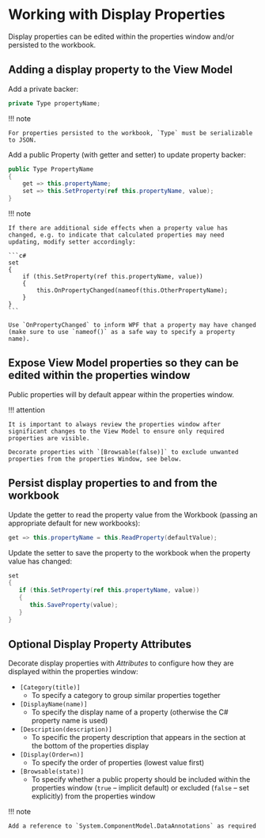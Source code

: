 # Working with Display Properties

Display properties can be edited within the properties window and/or persisted to the workbook.

## Adding a display property to the View Model

Add a private backer:

```c#
private Type propertyName;
```

!!! note

    For properties persisted to the workbook, `Type` must be serializable to JSON.

Add a public Property (with getter and setter) to update property backer:

```c#
public Type PropertyName
{
    get => this.propertyName;
    set => this.SetProperty(ref this.propertyName, value);
}
```
!!! note

    If there are additional side effects when a property value has changed, e.g. to indicate that calculated properties may need updating, modify setter accordingly:

    ```c#
    set
    {
        if (this.SetProperty(ref this.propertyName, value))
        {
            this.OnPropertyChanged(nameof(this.OtherPropertyName);
        }
    }
    ```
    
    Use `OnPropertyChanged` to inform WPF that a property may have changed (make sure to use `nameof()` as a safe way to specify a property name).
    
## Expose View Model properties so they can be edited within the properties window

Public properties will by default appear within the properties window.

!!! attention

    It is important to always review the properties window after significant changes to the View Model to ensure only required properties are visible.
    
    Decorate properties with `[Browsable(false)]` to exclude unwanted properties from the properties Window, see below.

## Persist display properties to and from the workbook

Update the getter to read the property value from the Workbook (passing an appropriate default for new workbooks):

```c#
get => this.propertyName = this.ReadProperty(defaultValue);
```

Update the setter to save the property to the workbook when the property value has changed:

```c#
set
{
   if (this.SetProperty(ref this.propertyName, value))
   {
      this.SaveProperty(value);
   }
}
```
## Optional Display Property Attributes

Decorate display properties with _Attributes_ to configure how they are displayed within the properties window:

- `[Category(title)]`
    - To specify a category to group similar properties together
- `[DisplayName(name)]`
    - To specify the display name of a property (otherwise the C# property name is used)
- `[Description(description)]`
    - To specific the property description that appears in the section at the bottom of the properties display
- `[Display(Order=n)]`
    - To specify the order of properties (lowest value first)
- `[Browsable(state)]`
    - To specify whether a public property should be included within the properties window (`true` – implicit default) or excluded (`false` – set explicitly) from the properties window

!!! note

    Add a reference to `System.ComponentModel.DataAnnotations` as required
